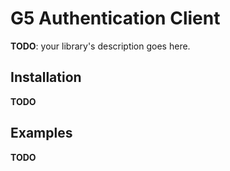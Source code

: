 # G5 Authentication Client #

**TODO**: your library's description goes here.

## Installation ##

**TODO**

## Examples ##

**TODO**

